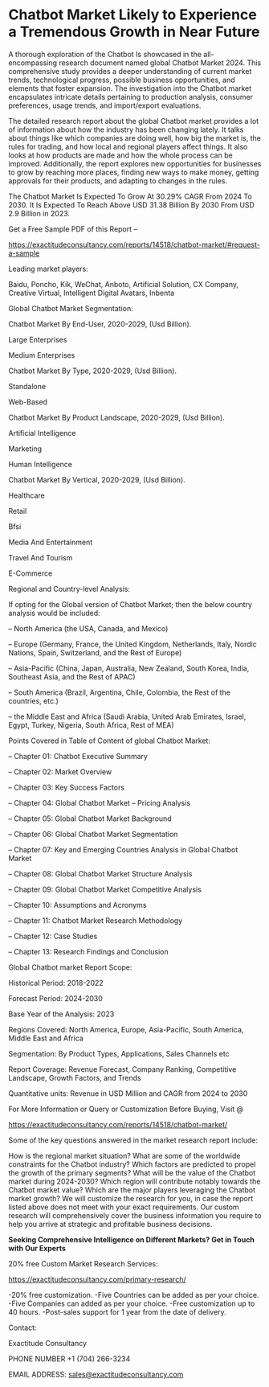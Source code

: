 # Chatbot Market Likely to Experience a Tremendous Growth in Near Future

A thorough exploration of the Chatbot Is showcased  in the all-encompassing research document named global Chatbot Market 2024. This comprehensive study provides a deeper understanding of current market trends, technological progress, possible business opportunities, and elements that foster expansion. The investigation into the Chatbot market encapsulates intricate details pertaining to production analysis, consumer preferences, usage trends, and import/export evaluations.

The detailed research report about the global Chatbot market provides a lot of information about how the industry has been changing lately. It talks about things like which companies are doing well, how big the market is, the rules for trading, and how local and regional players affect things. It also looks at how products are made and how the whole process can be improved. Additionally, the report explores new opportunities for businesses to grow by reaching more places, finding new ways to make money, getting approvals for their products, and adapting to changes in the rules.

The Chatbot Market Is Expected To Grow At 30.29% CAGR From 2024 To 2030. It Is Expected To Reach Above USD 31.38 Billion By 2030 From USD 2.9 Billion in 2023.

Get a Free Sample PDF of this Report –

https://exactitudeconsultancy.com/reports/14518/chatbot-market/#request-a-sample

Leading market players:

Baidu, Poncho, Kik, WeChat, Anboto, Artificial Solution, CX Company, Creative Virtual, Intelligent Digital Avatars, Inbenta

Global Chatbot Market Segmentation:

Chatbot Market By End-User, 2020-2029, (Usd Billion).

Large Enterprises

Medium Enterprises

Chatbot Market By Type, 2020-2029, (Usd Billion).

Standalone

Web-Based

Chatbot Market By Product Landscape, 2020-2029, (Usd Billion).

Artificial Intelligence

Marketing

Human Intelligence

Chatbot Market By Vertical, 2020-2029, (Usd Billion).

Healthcare

Retail

Bfsi

Media And Entertainment

Travel And Tourism

E-Commerce

Regional and Country-level Analysis:

If opting for the Global version of Chatbot Market; then the below country analysis would be included:

– North America (the USA, Canada, and Mexico)

– Europe (Germany, France, the United Kingdom, Netherlands, Italy, Nordic Nations, Spain, Switzerland, and the Rest of Europe)

– Asia-Pacific (China, Japan, Australia, New Zealand, South Korea, India, Southeast Asia, and the Rest of APAC)

– South America (Brazil, Argentina, Chile, Colombia, the Rest of the countries, etc.)

– the Middle East and Africa (Saudi Arabia, United Arab Emirates, Israel, Egypt, Turkey, Nigeria, South Africa, Rest of MEA)

Points Covered in Table of Content of global Chatbot Market:

– Chapter 01:  Chatbot Executive Summary

– Chapter 02: Market Overview

– Chapter 03: Key Success Factors

– Chapter 04: Global Chatbot Market – Pricing Analysis

– Chapter 05: Global Chatbot Market Background

– Chapter 06: Global Chatbot Market Segmentation

– Chapter 07: Key and Emerging Countries Analysis in Global Chatbot Market

– Chapter 08: Global Chatbot Market Structure Analysis

– Chapter 09: Global Chatbot Market Competitive Analysis

– Chapter 10: Assumptions and Acronyms

– Chapter 11: Chatbot Market Research Methodology

– Chapter 12: Case Studies

– Chapter 13: Research Findings and Conclusion

Global Chatbot market Report Scope:

Historical Period: 2018-2022

Forecast Period: 2024-2030

Base Year of the Analysis: 2023

Regions Covered: North America, Europe, Asia-Pacific, South America, Middle East and Africa

Segmentation: By Product Types, Applications, Sales Channels etc

Report Coverage: Revenue Forecast, Company Ranking, Competitive Landscape, Growth Factors, and Trends

Quantitative units: Revenue in USD Million and CAGR from 2024 to 2030

For More Information or Query or Customization Before Buying, Visit @

https://exactitudeconsultancy.com/reports/14518/chatbot-market/

Some of the key questions answered in the market research report include:

How is the regional market situation?
What are some of the worldwide constraints for the Chatbot industry?
Which factors are predicted to propel the growth of the primary segments?
What will be the value of the Chatbot market during 2024-2030?
Which region will contribute notably towards the Chatbot market value?
Which are the major players leveraging the Chatbot market growth?
We will customize the research for you, in case the report listed above does not meet with your exact requirements. Our custom research will comprehensively cover the business information you require to help you arrive at strategic and profitable business decisions.

**Seeking Comprehensive Intelligence on Different Markets? Get in Touch with Our Experts**

20% free Custom Market Research Services:

https://exactitudeconsultancy.com/primary-research/

-20% free customization.
-Five Countries can be added as per your choice.
-Five Companies can added as per your choice.
-Free customization up to 40 hours.
-Post-sales support for 1 year from the date of delivery.

Contact:

Exactitude Consultancy

PHONE NUMBER +1 (704) 266-3234

EMAIL ADDRESS: sales@exactitudeconsultancy.com
